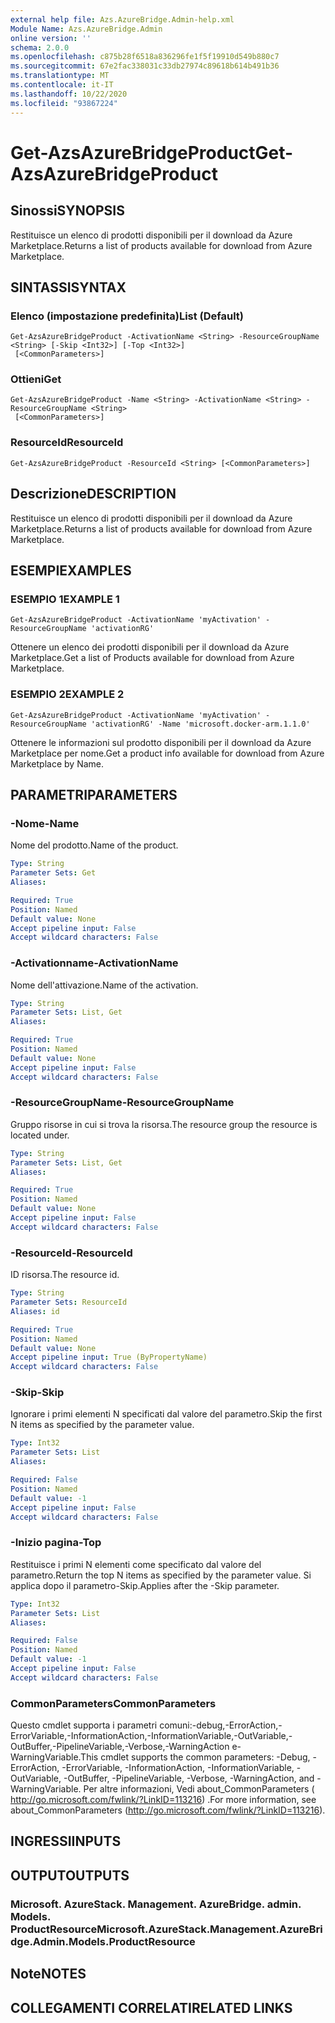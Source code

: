 ```yaml
---
external help file: Azs.AzureBridge.Admin-help.xml
Module Name: Azs.AzureBridge.Admin
online version: ''
schema: 2.0.0
ms.openlocfilehash: c875b28f6518a836296fe1f5f19910d549b880c7
ms.sourcegitcommit: 67e2fac338031c33db27974c89618b614b491b36
ms.translationtype: MT
ms.contentlocale: it-IT
ms.lasthandoff: 10/22/2020
ms.locfileid: "93867224"
---
```

# <span data-ttu-id="df99e-101">Get-AzsAzureBridgeProduct</span><span class="sxs-lookup"><span data-stu-id="df99e-101">Get-AzsAzureBridgeProduct</span></span>

## <span data-ttu-id="df99e-102">Sinossi</span><span class="sxs-lookup"><span data-stu-id="df99e-102">SYNOPSIS</span></span>
<span data-ttu-id="df99e-103">Restituisce un elenco di prodotti disponibili per il download da Azure Marketplace.</span><span class="sxs-lookup"><span data-stu-id="df99e-103">Returns a list of products available for download from Azure Marketplace.</span></span>

## <span data-ttu-id="df99e-104">SINTASSI</span><span class="sxs-lookup"><span data-stu-id="df99e-104">SYNTAX</span></span>

### <span data-ttu-id="df99e-105">Elenco (impostazione predefinita)</span><span class="sxs-lookup"><span data-stu-id="df99e-105">List (Default)</span></span>
```
Get-AzsAzureBridgeProduct -ActivationName <String> -ResourceGroupName <String> [-Skip <Int32>] [-Top <Int32>]
 [<CommonParameters>]
```

### <span data-ttu-id="df99e-106">Ottieni</span><span class="sxs-lookup"><span data-stu-id="df99e-106">Get</span></span>
```
Get-AzsAzureBridgeProduct -Name <String> -ActivationName <String> -ResourceGroupName <String>
 [<CommonParameters>]
```

### <span data-ttu-id="df99e-107">ResourceId</span><span class="sxs-lookup"><span data-stu-id="df99e-107">ResourceId</span></span>
```
Get-AzsAzureBridgeProduct -ResourceId <String> [<CommonParameters>]
```

## <span data-ttu-id="df99e-108">Descrizione</span><span class="sxs-lookup"><span data-stu-id="df99e-108">DESCRIPTION</span></span>
<span data-ttu-id="df99e-109">Restituisce un elenco di prodotti disponibili per il download da Azure Marketplace.</span><span class="sxs-lookup"><span data-stu-id="df99e-109">Returns a list of products available for download from Azure Marketplace.</span></span>

## <span data-ttu-id="df99e-110">ESEMPI</span><span class="sxs-lookup"><span data-stu-id="df99e-110">EXAMPLES</span></span>

### <span data-ttu-id="df99e-111">ESEMPIO 1</span><span class="sxs-lookup"><span data-stu-id="df99e-111">EXAMPLE 1</span></span>
```
Get-AzsAzureBridgeProduct -ActivationName 'myActivation' -ResourceGroupName 'activationRG'
```

<span data-ttu-id="df99e-112">Ottenere un elenco dei prodotti disponibili per il download da Azure Marketplace.</span><span class="sxs-lookup"><span data-stu-id="df99e-112">Get a list of Products available for download from Azure Marketplace.</span></span>

### <span data-ttu-id="df99e-113">ESEMPIO 2</span><span class="sxs-lookup"><span data-stu-id="df99e-113">EXAMPLE 2</span></span>
```
Get-AzsAzureBridgeProduct -ActivationName 'myActivation' -ResourceGroupName 'activationRG' -Name 'microsoft.docker-arm.1.1.0'
```

<span data-ttu-id="df99e-114">Ottenere le informazioni sul prodotto disponibili per il download da Azure Marketplace per nome.</span><span class="sxs-lookup"><span data-stu-id="df99e-114">Get a product info available for download from Azure Marketplace by Name.</span></span>

## <span data-ttu-id="df99e-115">PARAMETRI</span><span class="sxs-lookup"><span data-stu-id="df99e-115">PARAMETERS</span></span>

### <span data-ttu-id="df99e-116">-Nome</span><span class="sxs-lookup"><span data-stu-id="df99e-116">-Name</span></span>
<span data-ttu-id="df99e-117">Nome del prodotto.</span><span class="sxs-lookup"><span data-stu-id="df99e-117">Name of the product.</span></span>

```yaml
Type: String
Parameter Sets: Get
Aliases:

Required: True
Position: Named
Default value: None
Accept pipeline input: False
Accept wildcard characters: False
```

### <span data-ttu-id="df99e-118">-Activationname</span><span class="sxs-lookup"><span data-stu-id="df99e-118">-ActivationName</span></span>
<span data-ttu-id="df99e-119">Nome dell'attivazione.</span><span class="sxs-lookup"><span data-stu-id="df99e-119">Name of the activation.</span></span>

```yaml
Type: String
Parameter Sets: List, Get
Aliases:

Required: True
Position: Named
Default value: None
Accept pipeline input: False
Accept wildcard characters: False
```

### <span data-ttu-id="df99e-120">-ResourceGroupName</span><span class="sxs-lookup"><span data-stu-id="df99e-120">-ResourceGroupName</span></span>
<span data-ttu-id="df99e-121">Gruppo risorse in cui si trova la risorsa.</span><span class="sxs-lookup"><span data-stu-id="df99e-121">The resource group the resource is located under.</span></span>

```yaml
Type: String
Parameter Sets: List, Get
Aliases:

Required: True
Position: Named
Default value: None
Accept pipeline input: False
Accept wildcard characters: False
```

### <span data-ttu-id="df99e-122">-ResourceId</span><span class="sxs-lookup"><span data-stu-id="df99e-122">-ResourceId</span></span>
<span data-ttu-id="df99e-123">ID risorsa.</span><span class="sxs-lookup"><span data-stu-id="df99e-123">The resource id.</span></span>

```yaml
Type: String
Parameter Sets: ResourceId
Aliases: id

Required: True
Position: Named
Default value: None
Accept pipeline input: True (ByPropertyName)
Accept wildcard characters: False
```

### <span data-ttu-id="df99e-124">-Skip</span><span class="sxs-lookup"><span data-stu-id="df99e-124">-Skip</span></span>
<span data-ttu-id="df99e-125">Ignorare i primi elementi N specificati dal valore del parametro.</span><span class="sxs-lookup"><span data-stu-id="df99e-125">Skip the first N items as specified by the parameter value.</span></span>

```yaml
Type: Int32
Parameter Sets: List
Aliases:

Required: False
Position: Named
Default value: -1
Accept pipeline input: False
Accept wildcard characters: False
```

### <span data-ttu-id="df99e-126">-Inizio pagina</span><span class="sxs-lookup"><span data-stu-id="df99e-126">-Top</span></span>
<span data-ttu-id="df99e-127">Restituisce i primi N elementi come specificato dal valore del parametro.</span><span class="sxs-lookup"><span data-stu-id="df99e-127">Return the top N items as specified by the parameter value.</span></span>
<span data-ttu-id="df99e-128">Si applica dopo il parametro-Skip.</span><span class="sxs-lookup"><span data-stu-id="df99e-128">Applies after the -Skip parameter.</span></span>

```yaml
Type: Int32
Parameter Sets: List
Aliases:

Required: False
Position: Named
Default value: -1
Accept pipeline input: False
Accept wildcard characters: False
```

### <span data-ttu-id="df99e-129">CommonParameters</span><span class="sxs-lookup"><span data-stu-id="df99e-129">CommonParameters</span></span>
<span data-ttu-id="df99e-130">Questo cmdlet supporta i parametri comuni:-debug,-ErrorAction,-ErrorVariable,-InformationAction,-InformationVariable,-OutVariable,-OutBuffer,-PipelineVariable,-Verbose,-WarningAction e-WarningVariable.</span><span class="sxs-lookup"><span data-stu-id="df99e-130">This cmdlet supports the common parameters: -Debug, -ErrorAction, -ErrorVariable, -InformationAction, -InformationVariable, -OutVariable, -OutBuffer, -PipelineVariable, -Verbose, -WarningAction, and -WarningVariable.</span></span> <span data-ttu-id="df99e-131">Per altre informazioni, Vedi about_CommonParameters ( http://go.microsoft.com/fwlink/?LinkID=113216) .</span><span class="sxs-lookup"><span data-stu-id="df99e-131">For more information, see about_CommonParameters (http://go.microsoft.com/fwlink/?LinkID=113216).</span></span>

## <span data-ttu-id="df99e-132">INGRESSI</span><span class="sxs-lookup"><span data-stu-id="df99e-132">INPUTS</span></span>

## <span data-ttu-id="df99e-133">OUTPUT</span><span class="sxs-lookup"><span data-stu-id="df99e-133">OUTPUTS</span></span>

### <span data-ttu-id="df99e-134">Microsoft. AzureStack. Management. AzureBridge. admin. Models. ProductResource</span><span class="sxs-lookup"><span data-stu-id="df99e-134">Microsoft.AzureStack.Management.AzureBridge.Admin.Models.ProductResource</span></span>

## <span data-ttu-id="df99e-135">Note</span><span class="sxs-lookup"><span data-stu-id="df99e-135">NOTES</span></span>

## <span data-ttu-id="df99e-136">COLLEGAMENTI CORRELATI</span><span class="sxs-lookup"><span data-stu-id="df99e-136">RELATED LINKS</span></span>
